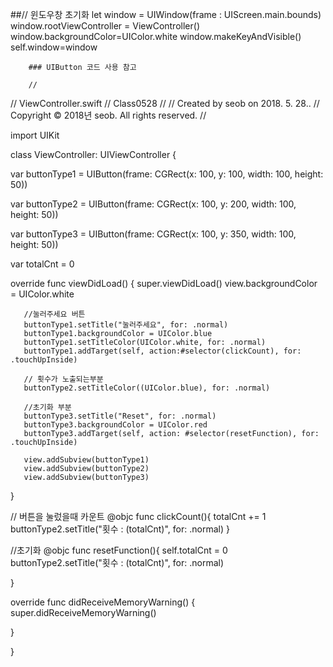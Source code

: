 


##//        윈도우창 초기화 
        let window = UIWindow(frame : UIScreen.main.bounds)
        window.rootViewController = ViewController()
        window.backgroundColor=UIColor.white
        window.makeKeyAndVisible()
        self.window=window
        
        
        ### UIButton 코드 사용 참고 
        
        //
//  ViewController.swift
//  Class0528
//
//  Created by seob on 2018. 5. 28..
//  Copyright © 2018년 seob. All rights reserved.
//

import UIKit

class ViewController: UIViewController {
   
   var buttonType1 = UIButton(frame: CGRect(x: 100, y: 100, width: 100, height: 50))
   
   var buttonType2 = UIButton(frame: CGRect(x: 100, y: 200, width: 100, height: 50))
   
   var buttonType3 = UIButton(frame: CGRect(x: 100, y: 350, width: 100, height: 50))
   
   var totalCnt = 0
   

   
   override func viewDidLoad() {
       super.viewDidLoad()
       view.backgroundColor = UIColor.white
       
       //눌러주세요 버튼
       buttonType1.setTitle("눌러주세요", for: .normal)
       buttonType1.backgroundColor = UIColor.blue
       buttonType1.setTitleColor(UIColor.white, for: .normal)
       buttonType1.addTarget(self, action:#selector(clickCount), for: .touchUpInside)
       
       // 횟수가 노출되는부분
       buttonType2.setTitleColor((UIColor.blue), for: .normal)
       
       //초기화 부분
       buttonType3.setTitle("Reset", for: .normal)
       buttonType3.backgroundColor = UIColor.red
       buttonType3.addTarget(self, action: #selector(resetFunction), for: .touchUpInside)
       
       view.addSubview(buttonType1)
       view.addSubview(buttonType2)
       view.addSubview(buttonType3)
       
       
   }
   
   // 버튼을 눌렀을때 카운트
  @objc func clickCount(){
       totalCnt += 1
       buttonType2.setTitle("횟수 : \(totalCnt)", for: .normal)
   }
   
   //초기화
   @objc func resetFunction(){
       self.totalCnt = 0
       buttonType2.setTitle("횟수 : \(totalCnt)", for: .normal)
       
   }
   
   override func didReceiveMemoryWarning() {
       super.didReceiveMemoryWarning()
       
   }
   
}
